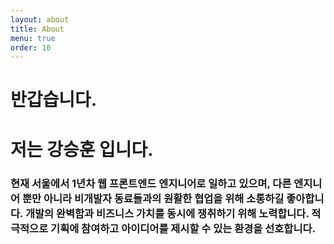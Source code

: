 ```yaml
---
layout: about
title: About
menu: true
order: 10
---
```


# 반갑습니다. 
# 저는 강승훈 입니다.

### 현재 서울에서 1년차 웹 프론트엔드 엔지니어로 일하고 있으며, 다른 엔지니어 뿐만 아니라 비개발자 동료들과의 원활한 협업을 위해 소통하길 좋아합니다. 개발의 완벽함과 비즈니스 가치를 동시에 쟁취하기 위해 노력합니다. **적극적으로 기획에 참여하고 아이디어를 제시할 수 있는 환경을 선호합니다.**


